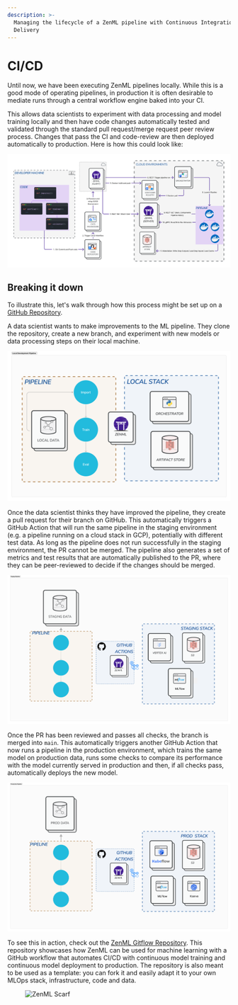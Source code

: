 ```yaml
---
description: >-
  Managing the lifecycle of a ZenML pipeline with Continuous Integration and
  Delivery
---
```


# CI/CD

Until now, we have been executing ZenML pipelines locally. While this is a good mode of operating pipelines, in production it is often desirable to mediate runs through a central workflow engine baked into your CI.

This allows data scientists to experiment with data processing and model training locally and then have code changes automatically tested and validated through the standard pull request/merge request peer review process. Changes that pass the CI and code-review are then deployed automatically to production. Here is how this could look like:

![Pipeline being run on staging/production stack through ci/cd](../../../.gitbook/assets/ci-cd-overall.png)

## Breaking it down

To illustrate this, let's walk through how this process might be set up on a [GitHub Repository](https://github.com/zenml-io/zenml-gitflow).

A data scientist wants to make improvements to the ML pipeline. They clone the repository, create a new branch, and experiment with new models or data processing steps on their local machine.

![Pipeline with local stack](../../../.gitbook/assets/ci-cd-local.png)

Once the data scientist thinks they have improved the pipeline, they create a pull request for their branch on GitHub. This automatically triggers a GitHub Action that will run the same pipeline in the staging environment (e.g. a pipeline running on a cloud stack in GCP), potentially with different test data. As long as the pipeline does not run successfully in the staging environment, the PR cannot be merged. The pipeline also generates a set of metrics and test results that are automatically published to the PR, where they can be peer-reviewed to decide if the changes should be merged.

![Pipeline with staging stack](../../../.gitbook/assets/ci-cd-staging.png)

Once the PR has been reviewed and passes all checks, the branch is merged into `main`. This automatically triggers another GitHub Action that now runs a pipeline in the production environment, which trains the same model on production data, runs some checks to compare its performance with the model currently served in production and then, if all checks pass, automatically deploys the new model.

![Pipeline with production stack](../../../.gitbook/assets/ci-cd-prod.png)

To see this in action, check out the [ZenML Gitflow Repository](https://github.com/zenml-io/zenml-gitflow/). This repository showcases how ZenML can be used for machine learning with a GitHub workflow that automates CI/CD with continuous model training and continuous model deployment to production. The repository is also meant to be used as a template: you can fork it and easily adapt it to your own MLOps stack, infrastructure, code and data.

<figure><img src="https://static.scarf.sh/a.png?x-pxid=f0b4f458-0a54-4fcd-aa95-d5ee424815bc" alt="ZenML Scarf"><figcaption></figcaption></figure>
